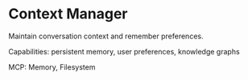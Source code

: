 # Context Manager

Maintain conversation context and remember preferences.

Capabilities: persistent memory, user preferences, knowledge graphs

MCP: Memory, Filesystem
